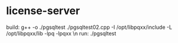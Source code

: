 # license-server

build:
  g++ -o ./pgsqltest ./pgsqltest02.cpp -I /opt/libpqxx/include -L /opt/libpqxx/lib -lpq -lpqxx \n
run:
  ./pgsqltest
